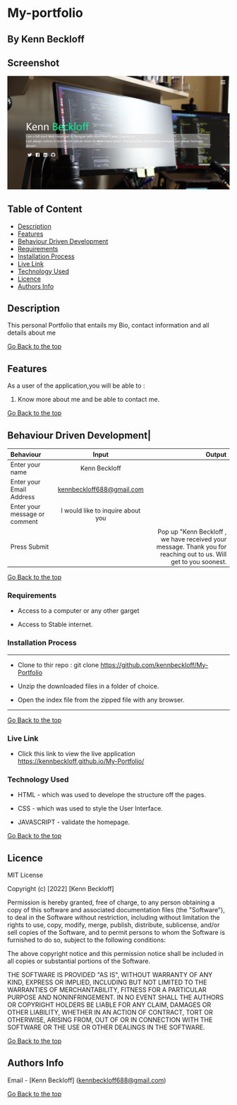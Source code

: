 #   My-portfolio

 ## By Kenn Beckloff


## Screenshot
 ![image](./Assets/images/portfolio.png)
 ## Table of Content

 - [Description](#description)
 - [Features](#features)
 - [Behaviour Driven Development](#Behaviour-Driven-Development)
 - [Requirements](#requirements)
 - [Installation Process](#installation-Process)
 - [Live Link](#Live-Link)
 - [Technology  Used](#technology-Used)
 - [Licence](#licence)
 - [Authors Info](#Authors-Info)


 ## Description

 <p>This personal Portfolio that entails my Bio, contact information and all details about me</p>

[Go Back to the top](#My-portfolio)

## Features

As a user of the application,you will be able to :

1. Know more about me and be able to contact me.


[Go Back to the top](#My-portfolio)

## Behaviour Driven Development|

| Behaviour      | Input        | Output       |
| :------------- | :----------: | -----------: |
|  Enter your name  |   Kenn Beckloff |     |
| Enter your Email Address  | kennbeckloff688@gmail.com |   |
| Enter your message or comment   |  I would like to inquire about you    |     |
| Press Submit|     |Pop up "Kenn Beckloff , we have received your message. Thank you for reaching out to us. Will get to you soonest.|


[Go Back to the top](#My-portfolio)
 ###  Requirements

 * Access to  a computer or any other garget

 * Access to Stable internet.

 ### Installation Process

 ****  
* Clone to thir repo : git clone https://github.com/kennbeckloff/My-Portfolio

* Unzip the downloaded files in a folder of choice.

* Open the index file from the zipped file with any browser.
 ****
 [Go Back to the top](#My-portfolio)
### Live Link 

- Click this link to view the live application https://kennbeckloff.github.io/My-Portfolio/

### Technology  Used
* HTML - which was used to develope the structure off the pages.

* CSS - which was used to style the User Interface.

* JAVASCRIPT  - validate the homepage.

[Go Back to the top](#portfolio)

## Licence

MIT License

Copyright (c) [2022] [Kenn Beckloff]

Permission is hereby granted, free of charge, to any person obtaining a copy
of this software and associated documentation files (the "Software"), to deal
in the Software without restriction, including without limitation the rights
to use, copy, modify, merge, publish, distribute, sublicense, and/or sell
copies of the Software, and to permit persons to whom the Software is
furnished to do so, subject to the following conditions:

The above copyright notice and this permission notice shall be included in all
copies or substantial portions of the Software.

THE SOFTWARE IS PROVIDED "AS IS", WITHOUT WARRANTY OF ANY KIND, EXPRESS OR
IMPLIED, INCLUDING BUT NOT LIMITED TO THE WARRANTIES OF MERCHANTABILITY,
FITNESS FOR A PARTICULAR PURPOSE AND NONINFRINGEMENT. IN NO EVENT SHALL THE
AUTHORS OR COPYRIGHT HOLDERS BE LIABLE FOR ANY CLAIM, DAMAGES OR OTHER
LIABILITY, WHETHER IN AN ACTION OF CONTRACT, TORT OR OTHERWISE, ARISING FROM,
OUT OF OR IN CONNECTION WITH THE SOFTWARE OR THE USE OR OTHER DEALINGS IN THE
SOFTWARE.

[Go Back to the top](#portfolio)

## Authors Info

Email    - [Kenn Beckloff] (kennbeckloff688@gmail.com)

[Go Back to the top](#portfolio)


 
